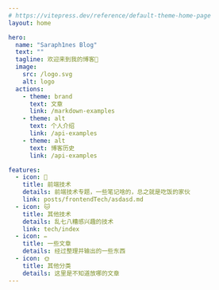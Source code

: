 ```yaml
---
# https://vitepress.dev/reference/default-theme-home-page
layout: home

hero:
  name: "Saraph1nes Blog"
  text: ""
  tagline: 欢迎来到我的博客👋
  image:
    src: /logo.svg
    alt: logo
  actions:
    - theme: brand
      text: 文章
      link: /markdown-examples
    - theme: alt
      text: 个人介绍
      link: /api-examples
    - theme: alt
      text: 博客历史
      link: /api-examples

features:
  - icon: 🐶
    title: 前端技术
    details: 前端技术专题，一些笔记啥的，总之就是吃饭的家伙
    link: posts/frontendTech/asdasd.md
  - icon: 🐱
    title: 其他技术
    details: 乱七八糟感兴趣的技术
    link: tech/index
  - icon: ✏️
    title: 一些文章
    details: 经过整理并输出的一些东西
  - icon: 🌞
    title: 其他分类
    details: 这里是不知道放哪的文章
---
```


